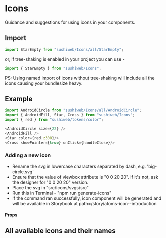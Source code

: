 # Icons

Guidance and suggestions for using icons in your components.

## Import

```js
import StarEmpty from "sushiweb/Icons/all/StarEmpty";
```

or, if tree-shaking is enabled in your project you can use -
```js
import { StarEmpty } from "sushiweb/Icons";
```
PS: Using named import of icons without tree-shaking will include all the icons causing your bundlesize heavy.

## Example

```js
import AndroidCircle from "sushiweb/Icons/all/AndroidCircle";
import { AndroidFill, Star, Cross } from "sushiweb/Icons";
import { red } from "sushiweb/tokens/color";

<AndroidCircle size={22} />
<AndroidFill />
<Star color={red.z300}/>
<Cross showPointer={true} onClick={handleClose}/>
```

### Adding a new icon

- Rename the svg in lowercase characters separated by dash, e.g. 'big-circle.svg'
- Ensure that the value of viewbox attribute is "0 0 20 20". If it's not, ask the designer for "0 0 20 20" version.
- Place the svg in "src/Icons/svgs/src"
- Run this in Terminal - "npm run generate-icons"
- If the command ran successfully, icon component will be generated and will be available in Storybook at path=/story/atoms-icon--introduction

<!-- PROPS -->
#### Props

<!--

`size: number` the size prop overrides the default size of the icon. It helps user to set a custom size of the icon.

`color: string` the color prop helps user to set a custom color of the icon.

`showPointer: bool` Shows cursor as pointer on hover if set to `true`. By default it does not show pointer;

`onClick: func` Callback function to be triggered when user clicks on an icon. -->

## All available icons and their names

<!-- STORY -->
